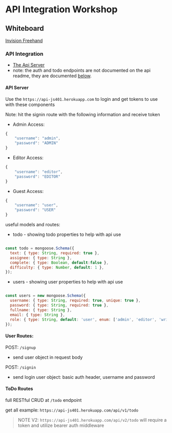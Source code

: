 # API Integration Workshop

## Whiteboard

[Invision Freehand]()

### API Integration

- [The Api Server](https://codefellows.github.io/code-401-javascript-guide/curriculum/apps-and-libraries/api-server/)
- note:  the auth and todo endpoints are not documented on the api readme, they are documented [below](#user-routes).
#### API Server

Use the `https://api-js401.herokuapp.com` to login and get tokens to use with these components

Note: hit the signin route with the following information and receive token
- Admin Access: 
```javascript
{
    "username": "admin",
    "password": "ADMIN"
}
```
- Editor Access: 
```javascript
{
    "username": "editor",
    "password": "EDITOR"
}
```
- Guest Access: 
```javascript
{
    "username": "user",
    "password": "USER"
}
```

useful models and routes:
- todo - showing todo properties to help with api use
```javascript

const todo = mongoose.Schema({
  text: { type: String, required: true },
  assignee: { type: String },
  complete: { type: Boolean, default:false },
  difficulty: { type: Number, default: 1 },
});

```

- users - showing user properties to help with api use
```javascript

const users = new mongoose.Schema({
  username: { type: String, required: true, unique: true },
  password: { type: String, required: true },
  fullname: { type: String },
  email: { type: String },
  role: { type: String, default: 'user', enum: ['admin', 'editor', 'writer','user'] },
});

```

#### User Routes: 

POST:  `/signup` 

- send user object in request body

POST:  `/signin` 

- send login user object:  basic auth header, username and password 

#### ToDo Routes

full RESTful CRUD at `/todo` endpoint

get all example:  `https://api-js401.herokuapp.com/api/v1/todo`

> NOTE V2:  `https://api-js401.herokuapp.com/api/v2/todo` will require a token and utilize bearer auth middleware
